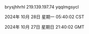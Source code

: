 brysjhhrhl 219.139.197.74 yqqlmgsycl

2024年 10月 28日 星期一 05:40:02 CST

2024年 10月 27日 星期日 21:40:02 GMT
